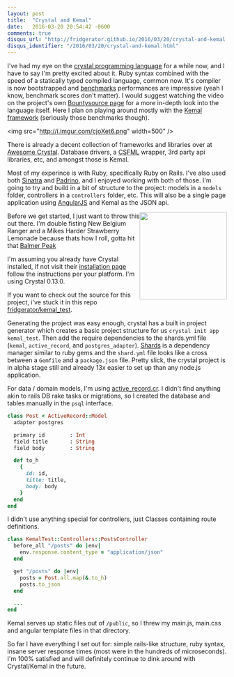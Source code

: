 ```yaml
---
layout: post
title:  "Crystal and Kemal"
date:   2016-03-20 20:54:42 -0600
comments: true
disqus_url: "http://fridgerator.github.io/2016/03/20/crystal-and-kemal.html"
disqus_identifier: "/2016/03/20/crystal-and-kemal.html"
---
```

I've had my eye on the [crystal programming language](http://crystal-lang.org/) for a while now, and I have to say I'm pretty excited about it. Ruby syntax combined with the speed of a statically typed compiled language, common now.  It's compiler is now bootstrapped and [benchmarks](https://github.com/kostya/benchmarks) performances are impressive (yeah I know, benchmark scores don't matter).  I would suggest watching the video on the project's own [Bountysource page](https://salt.bountysource.com/teams/crystal-lang) for a more in-depth look into the language itself.  Here I plan on playing around mostly with the [Kemal framework](http://kemalcr.com/) (seriously those benchmarks though).

<img src="http://i.imgur.com/cjoXet6.png" width=500" />

There is already a decent collection of frameworks and libraries over at [Awesome Crystal](https://github.com/veelenga/awesome-crystal).  Database drivers, a [CSFML](http://www.sfml-dev.org/) wrapper, 3rd party api libraries, etc, and amongst those is Kemal.

Most of my experince is with Ruby, specifically Ruby on Rails.  I've also used both [Sinatra](http://www.sinatrarb.com/) and [Padrino](http://padrinorb.com/), and I enjoyed working with both of those.  I'm going to try and build in a bit of structure to the project: models in a `models` folder, controllers in a `controllers` folder, etc.  This will also be a single page application using [AngularJS](https://angularjs.org/) and Kemal as the JSON api.

<div class="clearfix">
<img src="http://i.imgur.com/NdsrdpE.jpg" height=200 style="float:right" />

Before we get started, I just want to throw this out there.  I'm double fisting New Belgium Ranger and a Mikes Harder Strawberry Lemonade because thats how I roll, gotta hit that <a href="https://xkcd.com/323/">Balmer Peak</a>
</div>

I'm assuming you already have Crystal installed, if not visit their [installation page](http://crystal-lang.org/docs/installation/index.html) follow the instructions per your platform.  I'm using Crystal 0.13.0.

If you want to check out the source for this project, i've stuck it in this repo [fridgerator/kemal_test](https://github.com/fridgerator/kemal_test).

Generating the project was easy enough, crystal has a built in project generator which creates a basic project structure for us `crystal init app kemal_test`.  Then add the require dependencies to the shards.yml file (`kemal`, `active_record`, and `postgres_adapter`).  [Shards](https://github.com/crystal-lang/shards) is a dependency manager similar to ruby gems and the `shard.yml` file looks like a cross between a `Gemfile` and a `package.json` file.  Pretty slick, the crystal project is in alpha stage still and already 13x easier to set up than any node.js application.

For data / domain models, I'm using [active_record.cr](https://github.com/waterlink/active_record.cr).  I didn't find anything akin to rails DB rake tasks or migrations, so I created the database and tables manually in the `psql` interface.

```ruby
class Post < ActiveRecord::Model
  adapter postgres

  primary id        : Int
  field title       : String
  field body        : String

  def to_h
    {
      id: id,
      title: title,
      body: body
    }
  end
end
```

I didn't use anything special for controllers, just Classes containing route definitions.

```ruby
class KemalTest::Controllers::PostsController
  before_all "/posts" do |env|
    env.response.content_type = "application/json"
  end

  get "/posts" do |env|
    posts = Post.all.map(&.to_h)
    posts.to_json
  end

  ...
end
```

Kemal serves up static files out of `/public`, so I threw my main.js, main.css and angular template files in that directory.

So far I have everything I set out for: simple rails-like structure, ruby syntax, insane server response times (most were in the hundreds of microseconds). I'm 100% satisfied and will definitely continue to dink around with Crystal/Kemal in the future.
